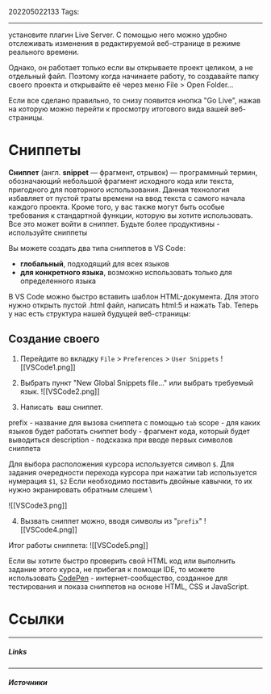 202205022133
Tags:
___

установите плагин Live Server. С помощью него можно удобно отслеживать изменения в редактируемой веб-странице в режиме реального времени.

Однако, он работает только если вы открываете проект целиком, а не отдельный файл. Поэтому когда начинаете работу, то создавайте папку своего проекта и открывайте её через меню File > Open Folder... 

Если все сделано правильно, то снизу появится кнопка "Go Live", нажав на которую можно перейти к просмотру итогового вида вашей веб-страницы.
# Сниппеты
**Сниппет** (англ. **snippet** — фрагмент, отрывок) — программный термин, обозначающий небольшой фрагмент исходного кода или текста, пригодного для повторного использования. Данная технология избавляет от пустой траты времени на ввод текста с самого начала каждого проекта. Кроме того, у вас также могут быть особые требования к стандартной функции, которую вы хотите использовать. Все это может войти в сниппет. Будьте более продуктивны - используйте сниппеты

Вы можете создать два типа сниппетов в VS Code:

-   **глобальный**, подходящий для всех языков
-   **для конкретного языка**, возможно использовать только для определенного языка

В VS Code можно быстро вставить шаблон HTML-документа. Для этого нужно открыть пустой .html файл, написать html:5 и нажать Tab. Теперь у нас есть структура нашей будущей веб-страницы:

## Создание своего
1. Перейдите во вкладку `File` > `Preferences` > `User Snippets`
![[VSCode1.png]]

2. Выбрать пункт "New Global Snippets file..."
или
выбрать требуемый язык.
![[VSCode2.png]]

3. Написать  ваш сниппет.

prefix - название для вызова сниппета с помощью `tab`
scope - для каких языков будет работать сниппет
body - фрагмент кода, который будет выводиться
description - подсказка при вводе первых символов сниппета

Для выбора расположения курсора используется символ `$`.
Для задания очередности перехода курсора при нажатии tab используется нумерация `$1`, `$2`
Если необходимо поставить двойные кавычки, то их нужно экранировать обратным слешем \

![[VSCode3.png]]

4. Вызвать сниппет можно, вводя символы из "`prefix`"
![[VSCode4.png]]

Итог работы сниппета:
![[VSCode5.png]]


Если вы хотите быстро проверить свой HTML код или выполнить задание этого курса, не прибегая к помощи IDE, то можете использовать [CodePen](https://codepen.io/) - интернет-сообщество, созданное для тестирования и показа сниппетов на основе HTML, CSS и JavaScript.


# Ссылки
___
##### Links


---
##### Источники
